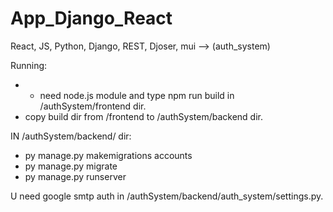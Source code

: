 # App_Django_React
React, JS, Python, Django, REST, Djoser, mui  -->  (auth_system)

Running:
 * - need node.js module and type npm run build in /authSystem/frontend dir.
 * copy build dir from /frontend to /authSystem/backend dir.

IN /authSystem/backend/ dir:
  - py manage.py makemigrations accounts 
  - py manage.py migrate
  - py manage.py runserver

U need google smtp auth in /authSystem/backend/auth_system/settings.py.
